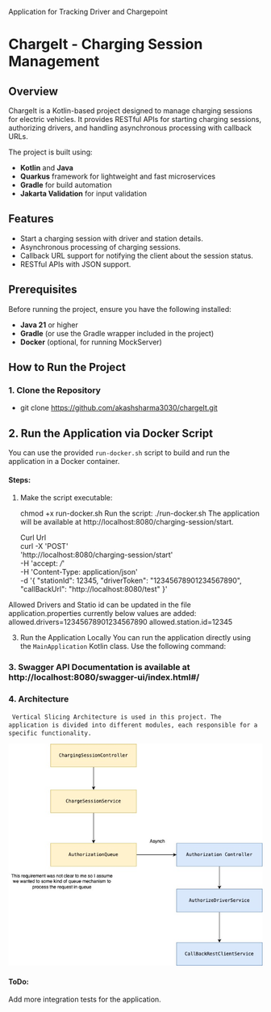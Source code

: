 Application for Tracking Driver and Chargepoint
# ChargeIt - Charging Session Management

## Overview
ChargeIt is a Kotlin-based project designed to manage charging sessions for electric vehicles. It provides RESTful APIs for starting charging sessions, authorizing drivers, and handling asynchronous processing with callback URLs.

The project is built using:
- **Kotlin** and **Java**
- **Quarkus** framework for lightweight and fast microservices
- **Gradle** for build automation
- **Jakarta Validation** for input validation

## Features
- Start a charging session with driver and station details.
- Asynchronous processing of charging sessions.
- Callback URL support for notifying the client about the session status.
- RESTful APIs with JSON support.

## Prerequisites
Before running the project, ensure you have the following installed:
- **Java 21** or higher
- **Gradle** (or use the Gradle wrapper included in the project)
- **Docker** (optional, for running MockServer)

## How to Run the Project

### 1. Clone the Repository
- git clone https://github.com/akashsharma3030/chargeIt.git



## 2. Run the Application via Docker Script

You can use the provided `run-docker.sh` script to build and run the application in a Docker container.

#### Steps:
1. Make the script executable:
   
   chmod +x run-docker.sh
   Run the script:
   ./run-docker.sh
   The application will be available at http://localhost:8080/charging-session/start.

   Curl Url <br>
   curl -X 'POST' \
  'http://localhost:8080/charging-session/start' \
  -H 'accept: */*' \
  -H 'Content-Type: application/json' \
  -d '{
  "stationId": 12345,
  "driverToken": "12345678901234567890",
  "callBackUrl": "http://localhost:8080/test"
}'

Allowed Drivers and Statio id can be updated in the file application.properties currently below values are added: 
allowed.drivers=12345678901234567890
allowed.station.id=12345

3. Run the Application Locally You can run the application directly using the `MainApplication` Kotlin class. Use the following command:

### 3. Swagger API Documentation is available at http://localhost:8080/swagger-ui/index.html#/

### 4. Architecture
     Vertical Slicing Architecture is used in this project. The application is divided into different modules, each responsible for a specific functionality.
![Image Description](images/ArchDiagram.jpg)
#### ToDo:
Add more integration tests for the application.
